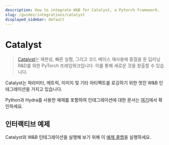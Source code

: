 ```yaml
---
description: How to integrate W&B for Catalyst, a Pytorch framework.
slug: /guides/integrations/catalyst
displayed_sidebar: default
---
```


# Catalyst

> [Catalyst](https://github.com/catalyst-team/catalyst)는 재현성, 빠른 실험, 그리고 코드 베이스 재사용에 중점을 둔 딥러닝 R&D를 위한 PyTorch 프레임워크입니다. 이를 통해 새로운 것을 창출할 수 있습니다.

Catalyst는 파라미터, 메트릭, 이미지 및 기타 아티팩트를 로깅하기 위한 멋진 W&B 인테그레이션을 가지고 있습니다.

Python과 Hydra를 사용한 예제를 포함하여 인테그레이션에 대한 문서는 [여기](https://catalyst-team.github.io/catalyst/api/loggers.html#catalyst.loggers.wandb.WandbLogger)에서 확인하세요.

## 인터랙티브 예제

Catalyst와 W&B 인테그레이션을 실행해 보기 위해 이 [예제 콜랩](https://colab.research.google.com/drive/1PD0LnXiADCtt4mu7bzv7VfQkFXVrPxJq?usp=sharing)을 실행하세요.
